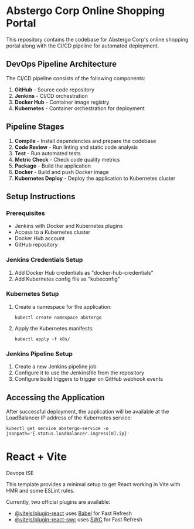 # Abstergo Corp Online Shopping Portal

This repository contains the codebase for Abstergo Corp's online shopping portal along with the CI/CD pipeline for automated deployment.

## DevOps Pipeline Architecture

The CI/CD pipeline consists of the following components:

1. **GitHub** - Source code repository
2. **Jenkins** - CI/CD orchestration
3. **Docker Hub** - Container image registry
4. **Kubernetes** - Container orchestration for deployment

## Pipeline Stages

1. **Compile** - Install dependencies and prepare the codebase
2. **Code Review** - Run linting and static code analysis
3. **Test** - Run automated tests
4. **Metric Check** - Check code quality metrics
5. **Package** - Build the application
6. **Docker** - Build and push Docker image
7. **Kubernetes Deploy** - Deploy the application to Kubernetes cluster

## Setup Instructions

### Prerequisites

- Jenkins with Docker and Kubernetes plugins
- Access to a Kubernetes cluster
- Docker Hub account
- GitHub repository

### Jenkins Credentials Setup

1. Add Docker Hub credentials as "docker-hub-credentials"
2. Add Kubernetes config file as "kubeconfig"

### Kubernetes Setup

1. Create a namespace for the application:
   ```
   kubectl create namespace abstergo
   ```

2. Apply the Kubernetes manifests:
   ```
   kubectl apply -f k8s/
   ```

### Jenkins Pipeline Setup

1. Create a new Jenkins pipeline job
2. Configure it to use the Jenkinsfile from the repository
3. Configure build triggers to trigger on GitHub webhook events

## Accessing the Application

After successful deployment, the application will be available at the LoadBalancer IP address of the Kubernetes service:

```
kubectl get service abstergo-service -o jsonpath='{.status.loadBalancer.ingress[0].ip}'
```

# React + Vite

Devops ISE 

This template provides a minimal setup to get React working in Vite with HMR and some ESLint rules.

Currently, two official plugins are available:

- [@vitejs/plugin-react](https://github.com/vitejs/vite-plugin-react/blob/main/packages/plugin-react/README.md) uses [Babel](https://babeljs.io/) for Fast Refresh
- [@vitejs/plugin-react-swc](https://github.com/vitejs/vite-plugin-react-swc) uses [SWC](https://swc.rs/) for Fast Refresh

